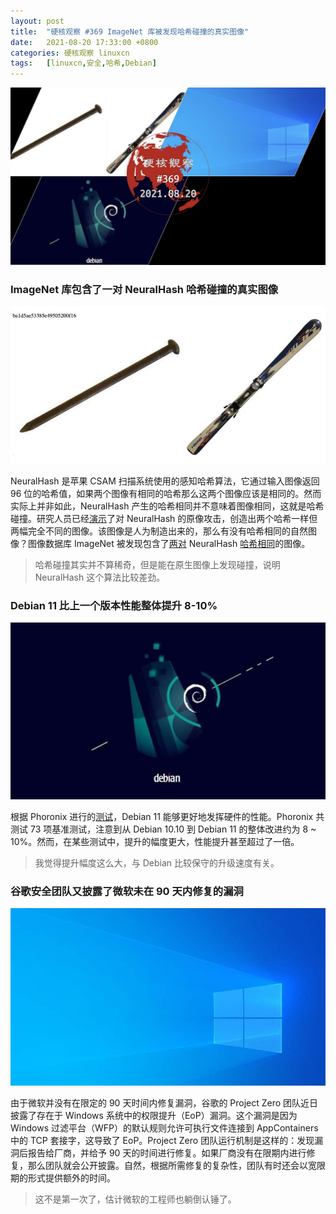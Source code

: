 ```yaml
---
layout: post
title:	"硬核观察 #369 ImageNet 库被发现哈希碰撞的真实图像"
date:	2021-08-20 17:33:00 +0800 
categories:	硬核观察 linuxcn 
tags:	[linuxcn,安全,哈希,Debian]
---
```



![](/Asserts/Images/album/202108/20/173207pvcr5l93wc537pc9.jpg)


### ImageNet 库包含了一对 NeuralHash 哈希碰撞的真实图像


![](/Asserts/Images/album/202108/20/173214kmjm8tu8zemygy88.jpg)


NeuralHash 是苹果 CSAM 扫描系统使用的感知哈希算法，它通过输入图像返回 96 位的哈希值，如果两个图像有相同的哈希那么这两个图像应该是相同的。然而实际上并非如此，NeuralHash 产生的哈希相同并不意味着图像相同，这就是哈希碰撞。研究人员已经[演示](https://github.com/AsuharietYgvar/AppleNeuralHash2ONNX/issues/1)了对 NeuralHash 的原像攻击，创造出两个哈希一样但两幅完全不同的图像。该图像是人为制造出来的，那么有没有哈希相同的自然图像？图像数据库 ImageNet 被发现包含了[两对](https://github.com/roboflow-ai/neuralhash-collisions/tree/main/collisions) NeuralHash [哈希相同](https://blog.roboflow.com/nerualhash-collision/)的图像。



> 
> 哈希碰撞其实并不算稀奇，但是能在原生图像上发现碰撞，说明 NeuralHash 这个算法比较差劲。
> 
> 
> 


### Debian 11 比上一个版本性能整体提升 8-10%


![](/Asserts/Images/album/202108/20/173232uhv6bw965ujjj707.jpg)


根据 Phoronix 进行的[测试](https://www.phoronix.com/scan.php?page=article&item=debian11-xeon-epyc&num=1)，Debian 11 能够更好地发挥硬件的性能。Phoronix 共测试 73 项基准测试，注意到从 Debian 10.10 到 Debian 11 的整体改进约为 8 ~ 10%。然而，在某些测试中，提升的幅度更大，性能提升甚至超过了一倍。



> 
> 我觉得提升幅度这么大，与 Debian 比较保守的升级速度有关。
> 
> 
> 


### 谷歌安全团队又披露了微软未在 90 天内修复的漏洞


![](/Asserts/Images/album/202108/20/173247x24h2il502lmlb25.jpg)


由于微软并没有在限定的 90 天时间内修复漏洞，谷歌的 Project Zero 团队近日披露了存在于 Windows 系统中的权限提升（EoP）漏洞。这个漏洞是因为 Windows 过滤平台（WFP）的默认规则允许可执行文件连接到 AppContainers 中的 TCP 套接字，这导致了 EoP。Project Zero 团队运行机制是这样的：发现漏洞后报告给厂商，并给予 90 天的时间进行修复。如果厂商没有在限期内进行修复，那么团队就会公开披露。自然，根据所需修复的复杂性，团队有时还会以宽限期的形式提供额外的时间。



> 
> 这不是第一次了，估计微软的工程师也躺倒认锤了。
> 
> 
>

